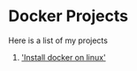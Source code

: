 # Docker Projects  
Here is a list of my projects  
1. ['Install docker on linux'](/Projects/01-install-docker-packages/project.md)